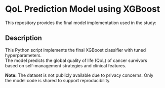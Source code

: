 # QoL Prediction Model using XGBoost

This repository provides the final model implementation used in the study:

## Description

This Python script implements the final XGBoost classifier with tuned hyperparameters.  
The model predicts the global quality of life (QoL) of cancer survivors based on self-management strategies and clinical features.

**Note:** The dataset is not publicly available due to privacy concerns. Only the model code is shared to support reproducibility.
